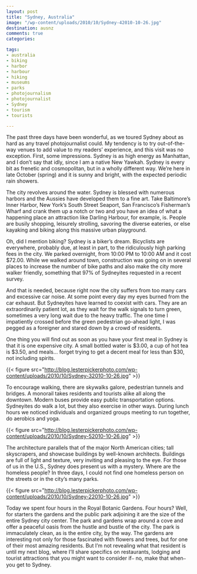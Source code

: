 ```yaml
---
layout: post
title: "Sydney, Australia"
image: "/wp-content/uploads/2010/10/Sydney-42010-10-26.jpg"
destination: ausnz
comments: true
categories:

tags:
- australia
- biking
- harbor
- harbour
- hiking
- museums
- parks
- photojournalism
- photojournalist
- Sydney
- tourism
- tourists

---
```

The past three days have been wonderful, as we toured Sydney about as hard as any travel photojournalist could. My tendency is to try out-of-the-way venues to add value to my readers’ experience, and this visit was no exception.   First, some impressions. Sydney is as high energy as Manhattan, and I don’t say that idly, since I am a native New Yawkah. Sydney is every bit as frenetic and cosmopolitan, but in a wholly different way. We’re here in late October (spring) and it is sunny and bright, with the expected periodic rain showers.

The city revolves around the water. Sydney is blessed with numerous harbors and the Aussies have developed them to a fine art. Take Baltimore’s Inner Harbor, New York’s South Street Seaport, San Francisco’s Fisherman’s Wharf and crank them up a notch or two and you have an idea of what a happening place an attraction like Darling Harbour, for example, is. People are busily shopping, leisurely strolling, savoring the diverse eateries, or else kayaking and biking along this massive urban playground.

Oh, did I mention biking? Sydney is a biker’s dream. Bicyclists are everywhere, probably due, at least in part, to the ridiculously high parking fees in the city. We parked overnight, from 10:00 PM to 10:00 AM and it cost $72.00. While we walked around town, construction was going on in several places to increase the number of bike paths and also make the city more walker friendly, something that 97% of Sydneyites requested in a recent survey.

And that is needed, because right now the city suffers from too many cars and excessive car noise. At some point every day my eyes burned from the car exhaust. But Sydneyites have learned to coexist with cars. They are an extraordinarily patient lot, as they wait for the walk signals to turn green, sometimes a very long wait due to the heavy traffic. The one time I impatiently crossed before the green pedestrian go-ahead light, I was pegged as a foreigner and stared down by a crowd of residents.

One thing you will find out as soon as you have your first meal in Sydney is that it is one expensive city. A small bottled water is $3.00, a cup of hot tea is $3.50, and meals… forget trying to get a decent meal for less than $30, not including spirits.

{{< figure src="http://blog.lesterpickerphoto.com/wp-content/uploads/2010/10/Sydney-32010-10-26.jpg" >}}

To encourage walking, there are skywalks galore, pedestrian tunnels and bridges. A monorail takes residents and tourists alike all along the downtown. Modern buses provide easy public transportation options. Sydneyites do walk a lot, but they also exercise in other ways. During lunch hours we noticed individuals and organized groups meeting to run together, do aerobics and yoga.

{{< figure src="http://blog.lesterpickerphoto.com/wp-content/uploads/2010/10/Sydney-52010-10-26.jpg" >}}

The architecture parallels that of the major North American cities; tall skyscrapers, and showcase buildings by well-known architects. Buildings are full of light and texture, very inviting and pleasing to the eye. For those of us in the U.S., Sydney does present us with a mystery. Where are the homeless people? In three days, I could not find one homeless person on the streets or in the city’s many parks.

{{< figure src="http://blog.lesterpickerphoto.com/wp-content/uploads/2010/10/Sydney-22010-10-26.jpg" >}}

Today we spent four hours in the Royal Botanic Gardens. Four hours? Well, for starters the gardens and the public park adjoining it are the size of the entire Sydney city center. The park and gardens wrap around a cove and offer a peaceful oasis from the hustle and bustle of the city. The park is immaculately clean, as is the entire city, by the way. The gardens are interesting not only for those fascinated with flowers and trees, but for one of their most amazing residents. But I’m not revealing what that resident is until my next blog, where I’ll share specifics on restaurants, lodging and tourist attractions that you might want to consider if⎯ no, make that when⎯ you get to Sydney.